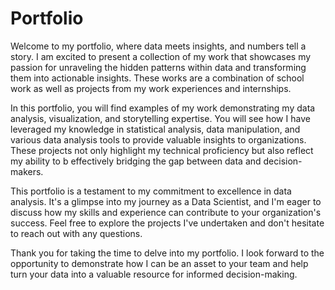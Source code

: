 # Portfolio
Welcome to my portfolio, where data meets insights, and numbers tell a story. I am excited to present a collection of my work that showcases my passion for unraveling the hidden patterns within data and transforming them into actionable insights. These works are a combination of school work as well as projects from my work experiences and internships. 

In this portfolio, you will find examples of my work demonstrating my data analysis, visualization, and storytelling expertise. You will see how I have leveraged my knowledge in statistical analysis, data manipulation, and various data analysis tools to provide valuable insights to organizations. These projects not only highlight my technical proficiency but also reflect my ability to b
effectively bridging the gap between data and decision-makers.

This portfolio is a testament to my commitment to excellence in data analysis. It's a glimpse into my journey as a Data Scientist, and I'm eager to discuss how my skills and experience can contribute to your organization's success. Feel free to explore the projects I've undertaken and don't hesitate to reach out with any questions.

Thank you for taking the time to delve into my portfolio. I look forward to the opportunity to demonstrate how I can be an asset to your team and help turn your data into a valuable resource for informed decision-making.
